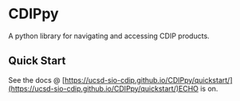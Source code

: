 # CDIPpy
A python library for navigating and accessing CDIP products.

## Quick Start
See the docs @ [https://ucsd-sio-cdip.github.io/CDIPpy/quickstart/](https://ucsd-sio-cdip.github.io/CDIPpy/quickstart/)ECHO is on.
